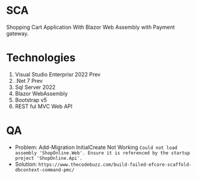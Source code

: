 # SCA
Shopping Cart Application With Blazor Web Assembly with Payment gateway.

# Technologies

1. Visual Studio Enterprisr 2022 Prev
2. .Net 7 Prev
3. Sql Server 2022
4. Blazor WebAssembly
5. Bootstrap v5
6. REST ful MVC Web API

# QA

- Problem: Add-Migration InitialCreate Not Working `Could not load assembly 'ShopOnline.Web'. Ensure it is referenced by the startup project 'ShopOnline.Api'.`
- Solution: `https://www.thecodebuzz.com/build-failed-efcore-scaffold-dbcontext-command-pmc/`
